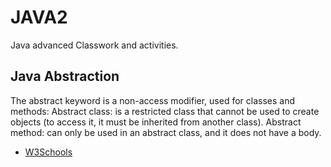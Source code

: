 # JAVA2
 Java advanced Classwork and activities.


##  Java Abstraction

The abstract keyword is a non-access modifier, used for classes and methods: Abstract class: is a restricted class that cannot be used to create objects (to access it, it must be inherited from another class). Abstract method: can only be used in an abstract class, and it does not have a body.
- [W3Schools](https://www.w3schools.com/java/java_abstract.asp)
